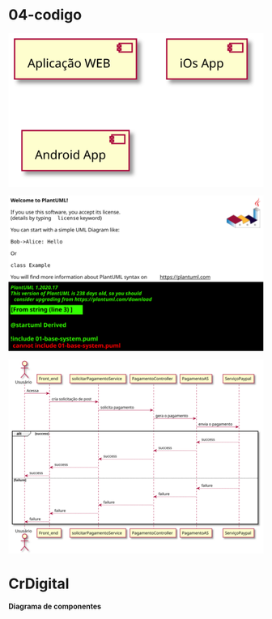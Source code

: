 # 04-codigo

![diagram](01-base-system.svg)

![diagram](02-front-end.svg)

![diagram](03-diagrama-sequencia.svg)

# CrDigital 

**Diagrama de componentes**
